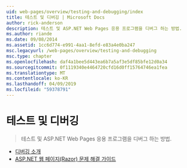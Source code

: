 ```yaml
---
uid: web-pages/overview/testing-and-debugging/index
title: 테스트 및 디버깅 | Microsoft Docs
author: rick-anderson
description: 테스트 및 ASP.NET Web Pages 응용 프로그램을 디버그 하는 방법.
ms.author: riande
ms.date: 09/08/2014
ms.assetid: 1cc6d774-e991-4aa1-8efd-e83a4e0ba247
msc.legacyurl: /web-pages/overview/testing-and-debugging
msc.type: chapter
ms.openlocfilehash: daf4a1bee5d443ea6b7a5af3e5df85bfe12d0a34
ms.sourcegitcommit: 0f1119340e4464720cfd16d0ff15764746ea1fea
ms.translationtype: MT
ms.contentlocale: ko-KR
ms.lasthandoff: 04/09/2019
ms.locfileid: "59378791"
---
```

# <a name="testing-and-debugging"></a>테스트 및 디버깅

> 테스트 및 ASP.NET Web Pages 응용 프로그램을 디버그 하는 방법.


- [디버깅 소개](introduction-to-debugging.md)
- [ASP.NET 웹 페이지(Razor) 문제 해결 가이드](aspnet-web-pages-razor-troubleshooting-guide.md)
